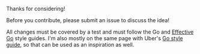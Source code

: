 Thanks for considering!

Before you contribute, please submit an issue to discuss the idea!

All changes must be covered by a test and must follow the Go and [Effective Go](https://golang.org/doc/effective_go.html) style guides. I'm also mostly on the same page with Uber's [Go style guide](https://github.com/uber-go/guide), so that can be used as an inspiration as well.
